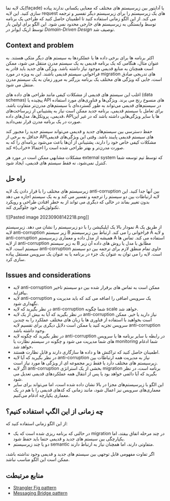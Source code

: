 
یک لایه نما(façade) یا آداپتور بین زیرسیستم های مختلف که معنایی یکسانی ندارند پیاده سازی کنید. این لایه request های یک زیرسیستم را برای زیرسیستم دیگر تفسیر و ترجمه می کند. از این الگو زمانی استفاده کنید تا اطمینان حاصل کنید که طراحی یک برنامه توسط وابستگی به زیرسیستم های خارجی محدود نمی شود. این الگو برای اولین بار توسط اریک ایوانز در _Domain-Driven Design_ توصیف شد.
## Context and problem


اکثر برنامه ها برای برخی داده ها یا عملکردها به سیستم های دیگر متکی هستند. به عنوان مثال، هنگامی که یک برنامه قدیمی به یک سیستم مدرن منتقل می شود، ممکن است همچنان به منابع قدیمی موجود نیاز داشته باشد. ویژگی های جدید باید قادر به فراخوانی سیستم قدیمی باشند. این به ویژه در مورد migration های تدریجی صادق است، جایی که ویژگی های مختلف یک برنامه بزرگتر به مرور زمان به یک سیستم مدرن منتقل می شود.

اغلب این سیستم های قدیمی از مشکلات کیفی مانند طراحی های داده های (data schemas) پیچیده یا API های منسوخ رنج می برند. ویژگی‌ها و فناوری‌های مورد استفاده در سیستم‌های قدیمی می‌تواند به طور گسترده‌ای با سیستم‌های مدرن‌تر متفاوت باشد. برای تعامل با سیستم قدیمی، برنامه جدید ممکن است نیاز به پشتیبانی از زیرساخت‌های قدیمی، پروتکل‌ها، مدل‌های داده، APIها یا سایر ویژگی‌هایی داشته باشد که در غیر این صورت در یک برنامه مدرن قرار نمی‌دادید.

حفظ دسترسی بین سیستم‌های جدید و قدیمی می‌تواند سیستم جدید را مجبور کند حداقل به برخی از APIهای سیستم قدیمی  پایبند باشد. وقتی این ویژگی‌های قدیمی مشکلات کیفی خاص خود را دارند، پشتیبانی از آن‌ها باعث می‌شود برنامه‌ای را که به صورت مدرن‌تر و بهتر طراحی شده است را احتمالا «خراب)» کند.

مشکلات مشابهی ممکن است در مورد هر external system که  توسط تیم توسعه شما کنترل نمی‌شود، نه فقط سیستم های قدیمی، ایجاد شود.

## راه حل

زیرسیستم های مختلف را با قرار دادن یک لایه anti-corruption بین آنها جدا کنید. این لایه ارتباطات بین دو سیستم را ترجمه و تفسیر می کند و به یک سیستم اجازه می دهد بدون تغییر بماند در حالی که دیگری می تواند از به خطر افتادن طراحی و رویکرد تکنولوژیکی خود جلوگیری کند.

![[Pasted image 20230908142218.png]]

نمودار بالا یک اپلیکیشن را با دو زیرسیستم را نشان می دهد. زیرسیستم A از طریق یک لایه anti-corruption  زیر سیستم B فراخوانی را می کند. ارتباط بین زیرسیستم A و لایه anti-corruption همیشه از مدل داده و معماری زیرسیستم A استفاده می کند. تماس ها از لایه anti-corruption به زیر سیستم B مطابق با مدل یا روش های داده آن زیر سیستم است. لایه anti-corruption حاوی تمام منطق لازم برای ترجمه بین دو سیستم است. لایه را می توان به عنوان یک جزء در برنامه یا به عنوان یک سرویس مستقل پیاده سازی کرد.

## Issues and considerations

* لایه anti-corruption ممکن است به تماس های برقرار شده بین دو سیستم تاخیر بیافزاید.  
* لایه anti-corruption یک سرویس اضافی را اضافه می کند که باید مدیریت و نگهداری شود.  
* در نظر بگیرید که لایه anti-corruption شما چگونه scale خواهد شد.  
* در نظر بگیرید که آیا به بیش از یک لایه anti-corruption نیاز دارید یا خیر. ممکن است بخواهید با استفاده از فناوری ها یا زبان های مختلف عملکرد را به چندین سرویس تجزیه کنید یا ممکن است دلایل دیگری برای تقسیم لایه anti-corruption وجود داشته باشد.
* در نظر بگیرید که چگونه لایه anti-corruption در رابطه با سایر برنامه ها یا سرویس های شما مدیریت می شود و چگونه در سیستم نظارت یا monitoring شما ادغام خواهد شد،
* اطمینان حاصل کنید که تراکنش ها و داده ها سازگاری دارند و قابل نظارت هستند.
* در نظر بگیرید که آیا لایه anti-corruption نیاز به مدیریت همه ارتباطات بین زیرسیستم های مختلف دارد یا فقط زیر مجموعه ای از ویژگی ها مورد نیاز است.
* اگر لایه anti-corruption بخشی از یک استراتژی migration برنامه است، در نظر بگیرید که آیا دائمی خواهد بود یا پس از انتقال همه عملکردهای قدیمی تعدیل می شود.
* این الگو با زیرسیستم‌های مجزا در بالا نشان داده شده است، اما می‌تواند برای سایر معماری‌های سرویس نیز اعمال شود، مانند زمانی که کدهای قدیمی را با هم در یک معماری یکپارچه ادغام می‌کنیم.

## چه زمانی از این الگپ استفاده کنیم؟

از این الگو زمانی استفاده کنید که:  
  
* در حالتی که برنامه ریزی شده است که یک migration در چند مرحله اتفاق بیفتد، اما یکپارچگی بین سیستم های جدید و قدیمی حتما باید حفظ شود.  
* دو یا چند زیرسیستم semantic متفاوتی دارند، اما همچنان نیاز به ارتباط دارند.  

اگر تفاوت مفهومی قابل توجهی بین سیستم های جدید و قدیمی وجود نداشته باشد، ممکن است این الگو مناسب نباشد.


## منابع مرتبطت

- [Strangler Fig pattern](https://learn.microsoft.com/en-us/azure/architecture/patterns/strangler-fig)
- [Messaging Bridge pattern](https://learn.microsoft.com/en-us/azure/architecture/patterns/messaging-bridge)